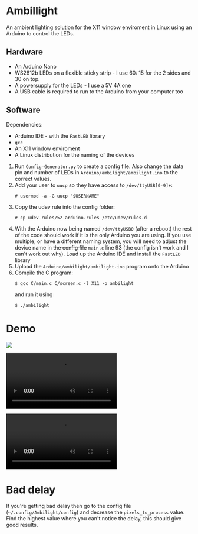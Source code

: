 # Ambillight
An ambient lighting solution for the X11 window enviroment in Linux using an Arduino to control the LEDs.

## Hardware
* An Arduino Nano
* WS2812b LEDs on a flexible sticky strip - I use 60: 15 for the 2 sides and 30 on top.
* A powersupply for the LEDs - I use a 5V 4A one
* A USB cable is required to run to the Arduino from your computer too

## Software
Dependencies:
* Arduino IDE - with the `FastLED` library
* `gcc` 
* An X11 window enviroment
* A Linux distribution for the naming of the devices

1. Run `Config-Generator.py` to create a config file. Also change the data pin and number of LEDs in `Arduino/ambilight/ambilight.ino` to the correct values.
1. Add your user to `uucp` so they have access to `/dev/ttyUSB[0-9]+`: 
    ```shell
    # usermod -a -G uucp "$USERNAME"
    ```
1. Copy the udev rule into the config folder: 
    ```shell
    # cp udev-rules/52-arduino.rules /etc/udev/rules.d
    ```
1. With the Arduino now being named `/dev/ttyUSB0` (after a reboot) the rest of the code should work if it is the only Arduino you are using. If you use multiple, or have a different naming system, you will need to adjust the device name in ~~the config file~~ `main.c` line 93 (the config isn't work and I can't work out why). Load up the Arduino IDE and install the `FastLED` library
1. Upload the `Arduino/ambilight/ambilight.ino` program onto the Arduino
1. Compile the C program: 
    ```shell
    $ gcc C/main.c C/screen.c -l X11 -o ambilight
    ``` 
    and run it using 
    ```shell
    $ ./ambilight
    ```

# Demo

![](https://github.com/josh26turner/ambilight/raw/master/Demo/Ambilight-1.jpg)

![](https://github.com/josh26turner/ambilight/raw/master/Demo/Ambilight-2.mp4)

![Rockstar Games, Inc](https://github.com/josh26turner/ambilight/raw/master/Demo/Ambilight-1.mp4 "GTA V splash screen")

# Bad delay  

If you're getting bad delay then go to the config file (`~/.config/Ambilight/config`) and decrease the `pixels_to_process` value. Find the highest value where you can't notice the delay, this should give good results.  
